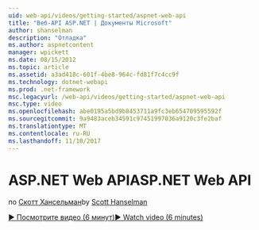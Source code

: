 ```yaml
---
uid: web-api/videos/getting-started/aspnet-web-api
title: "Веб-API ASP.NET | Документы Microsoft"
author: shanselman
description: "Отладка"
ms.author: aspnetcontent
manager: wpickett
ms.date: 08/15/2012
ms.topic: article
ms.assetid: a3ad418c-601f-4be8-964c-fd81f7c4cc9f
ms.technology: dotnet-webapi
ms.prod: .net-framework
msc.legacyurl: /web-api/videos/getting-started/aspnet-web-api
msc.type: video
ms.openlocfilehash: abe0195a5bd9b8453711a9fc3eb654709595592f
ms.sourcegitcommit: 9a9483aceb34591c97451997036a9120c3fe2baf
ms.translationtype: MT
ms.contentlocale: ru-RU
ms.lasthandoff: 11/10/2017
---
```

<a name="aspnet-web-api"></a><span data-ttu-id="44c49-103">ASP.NET Web API</span><span class="sxs-lookup"><span data-stu-id="44c49-103">ASP.NET Web API</span></span>
====================
<span data-ttu-id="44c49-104">по [Скотт Хансельман](https://github.com/shanselman)</span><span class="sxs-lookup"><span data-stu-id="44c49-104">by [Scott Hanselman](https://github.com/shanselman)</span></span>

[<span data-ttu-id="44c49-105">&#9654; Посмотрите видео (6 минут)</span><span class="sxs-lookup"><span data-stu-id="44c49-105">&#9654; Watch video (6 minutes)</span></span>](https://channel9.msdn.com/Blogs/ASP-NET-Site-Videos/aspnet-web-api)
